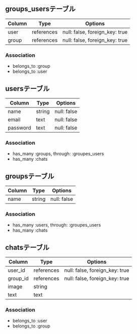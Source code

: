 ## groups_usersテーブル
|Column|Type|Options|
|------|----|-------|
|user|references|null: false, foreign_key: true|
|group|references|null: false, foreign_key: true|
### Association
- belongs_to :group
- belongs_to :user

## usersテーブル
|Column|Type|Options|
|------|----|-------|
|name|string|null: false|
|email|text|null: false|
|password|text|null: false|
### Association
- has_many :groups, through: :groupes_users
- has_many :chats

## groupsテーブル
|Column|Type|Options|
|------|----|-------|
|name|string|null: false|
### Association
- has_many :users, through: :groupes_users
- has_many :chats

## chatsテーブル
|Column|Type|Options|
|------|----|-------|
|user_id|references|null: false, foreign_key: true|
|group_id|references|null: false, foreign_key: true|
|image|string||
|text|text||
### Association
- belongs_to :user
- belongs_to :group
